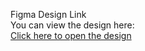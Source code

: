  Figma Design Link  
You can view the design here:  
[ Click here to open the design]([(https://www.figma.com/design/v0X3IIHTjytDXCcAPPpsJd/teacher-(Nour)?node-id=0-1&t=o2yUZxNsKsd7UMFY-1))

